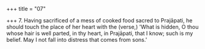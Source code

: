 +++
title = "07"

+++
7. Having sacrificed of a mess of cooked food sacred to Prajāpati, he should touch the place of her heart with the (verse,) 'What is hidden, O thou whose hair is well parted, in thy heart, in Prajāpati, that I know; such is my belief. May I not fall into distress that comes from sons.'
